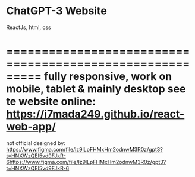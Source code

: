 # ChatGPT-3 Website
ReactJs, html, css

=========================================================
fully responsive, work on mobile, tablet & mainly desktop
see te website online:
https://i7mada249.github.io/react-web-app/
=========================================================

not official
designed by:
https://www.figma.com/file/lz9lLpFHMxHm2odnwM3R0z/gpt3?t=HNXWzQEI5vd9FJkR-6https://www.figma.com/file/lz9lLpFHMxHm2odnwM3R0z/gpt3?t=HNXWzQEI5vd9FJkR-6
